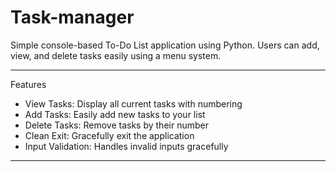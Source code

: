 # Task-manager
Simple console-based To-Do List application using Python. Users can add, view, and delete tasks easily using a menu system.

---

Features

- View Tasks: Display all current tasks with numbering
- Add Tasks: Easily add new tasks to your list
- Delete Tasks: Remove tasks by their number
- Clean Exit: Gracefully exit the application
- Input Validation: Handles invalid inputs gracefully

---
